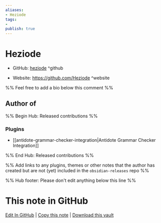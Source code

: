 ```yaml
---
aliases:
- Heziode
tags:
- 
publish: true
---
```


# Heziode

- GitHub: [heziode](https://github.com/heziode/) ^github
<!-- - Discord: `@` ^discord-->
- Website: <https://github.com/Heziode> ^website
<!-- - [[Publish sites|Publish site]]: <https://> ^publish-->

%% Feel free to add a bio below this comment %%


## Author of

%% Begin Hub: Released contributions %%
### Plugins
- [[antidote-grammar-checker-integration|Antidote Grammar Checker Integration]]

%% End Hub: Released contributions %%

%% Add links to any plugins, themes or other notes that the author has created but are not (yet) included in the `obsidian-releases` repo %%

<!--
### Unlisted plugins
-->

<!--
### Others
-->

<!--
## Sponsor this author
-->

<!-- - [[GitHub sponsors]]: [Sponsor @heziode on GitHub Sponsors](https://github.com/sponsors/heziode) ^github-sponsor-->
<!-- - [[Buy me a coffee]]: <https://> ^buy-me-a-coffee-->
<!-- - [[PayPal]]: <https://> ^paypal-->
<!-- - [[Patreon]]: <https://> ^patreon-->

<!--
## Follow this author
-->

<!-- - [[YouTube Channels|On YouTube]]: <https://> ^youtube-->
<!-- - Twitter: <https://> ^twitter-->
<!-- - ... -->

%% Hub footer: Please don't edit anything below this line %%

# This note in GitHub

<span class="git-footer">[Edit In GitHub](https://github.dev/obsidian-community/obsidian-hub/blob/main/01%20-%20Community/People/heziode.md "git-hub-edit-note") | [Copy this note](https://raw.githubusercontent.com/obsidian-community/obsidian-hub/main/01%20-%20Community/People/heziode.md "git-hub-copy-note") | [Download this vault](https://github.com/obsidian-community/obsidian-hub/archive/refs/heads/main.zip "git-hub-download-vault") </span>
